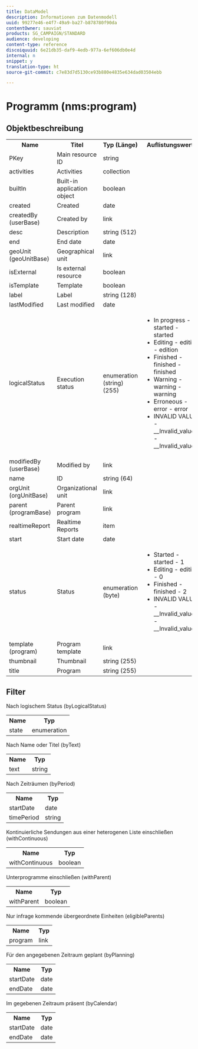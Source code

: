 ```yaml
---
title: DataModel
description: Informationen zum Datenmodell
uuid: 99277e46-e4f7-49a9-ba27-b878780f90da
contentOwner: sauviat
products: SG_CAMPAIGN/STANDARD
audience: developing
content-type: reference
discoiquuid: 6e21db35-daf9-4edb-977a-6ef606db0e4d
internal: n
snippet: y
translation-type: ht
source-git-commit: c7e83d7d5130ce93b880e4835e634dad03504ebb

---
```



# Programm (nms:program)

## Objektbeschreibung

<table>
               <tr>
                  <th>Name</th>
                  <th>Titel</th>
                  <th>Typ (Länge)</th>
                  <th>Auflistungswerte</th>
               </tr>
               <tr>
                  <td>PKey</td>
                  <td>Main resource ID</td>
                  <td>string </td>
                  <td> </td>
               </tr>
               <tr>
                  <td>activities</td>
                  <td>Activities</td>
                  <td>collection </td>
                  <td> </td>
               </tr>
               <tr>
                  <td>builtIn</td>
                  <td>Built-in application object</td>
                  <td>boolean </td>
                  <td> </td>
               </tr>
               <tr>
                  <td>created</td>
                  <td>Created</td>
                  <td>date </td>
                  <td> </td>
               </tr>
               <tr>
                  <td>createdBy (userBase)</td>
                  <td>Created by</td>
                  <td>link </td>
                  <td> </td>
               </tr>
               <tr>
                  <td>desc</td>
                  <td>Description</td>
                  <td>string (512)</td>
                  <td> </td>
               </tr>
               <tr>
                  <td>end</td>
                  <td>End date</td>
                  <td>date </td>
                  <td> </td>
               </tr>
               <tr>
                  <td>geoUnit (geoUnitBase)</td>
                  <td>Geographical unit</td>
                  <td>link </td>
                  <td> </td>
               </tr>
               <tr>
                  <td>isExternal</td>
                  <td>Is external resource</td>
                  <td>boolean </td>
                  <td> </td>
               </tr>
               <tr>
                  <td>isTemplate</td>
                  <td>Template</td>
                  <td>boolean </td>
                  <td> </td>
               </tr>
               <tr>
                  <td>label</td>
                  <td>Label</td>
                  <td>string (128)</td>
                  <td> </td>
               </tr>
               <tr>
                  <td>lastModified</td>
                  <td>Last modified</td>
                  <td>date </td>
                  <td> </td>
               </tr>
               <tr>
                  <td>logicalStatus</td>
                  <td>Execution status</td>
                  <td>enumeration (string) (255)</td>
                  <td>
                     <ul>
                        <li>In progress - started - started</li>
                        <li>Editing - edition - edition</li>
                        <li>Finished - finished - finished</li>
                        <li>Warning - warning - warning</li>
                        <li>Erroneous - error - error</li>
                        <li>INVALID VALUE - __Invalid_value__ - __Invalid_value__</li>
                     </ul>
                  </td>
               </tr>
               <tr>
                  <td>modifiedBy (userBase)</td>
                  <td>Modified by</td>
                  <td>link </td>
                  <td> </td>
               </tr>
               <tr>
                  <td>name</td>
                  <td>ID</td>
                  <td>string (64)</td>
                  <td> </td>
               </tr>
               <tr>
                  <td>orgUnit (orgUnitBase)</td>
                  <td>Organizational unit</td>
                  <td>link </td>
                  <td> </td>
               </tr>
               <tr>
                  <td>parent (programBase)</td>
                  <td>Parent program</td>
                  <td>link </td>
                  <td> </td>
               </tr>
               <tr>
                  <td>realtimeReport</td>
                  <td>Realtime Reports</td>
                  <td>item </td>
                  <td> </td>
               </tr>
               <tr>
                  <td>start</td>
                  <td>Start date</td>
                  <td>date </td>
                  <td> </td>
               </tr>
               <tr>
                  <td>status</td>
                  <td>Status</td>
                  <td>enumeration (byte) </td>
                  <td>
                     <ul>
                        <li>Started - started - 1</li>
                        <li>Editing - edition - 0</li>
                        <li>Finished - finished - 2</li>
                        <li>INVALID VALUE - __Invalid_value__ - __Invalid_value__</li>
                     </ul>
                  </td>
               </tr>
               <tr>
                  <td>template (program)</td>
                  <td>Program template</td>
                  <td>link </td>
                  <td> </td>
               </tr>
               <tr>
                  <td>thumbnail</td>
                  <td>Thumbnail</td>
                  <td>string (255)</td>
                  <td> </td>
               </tr>
               <tr>
                  <td>title</td>
                  <td>Program</td>
                  <td>string (255)</td>
                  <td> </td>
               </tr>
            </table>

## Filter

Nach logischem Status (byLogicalStatus)

<table>
    <tr>
    <th>Name</th>
    <th>Typ</th>
    </tr>
    <tr>
    <td>state</td>
    <td>enumeration</td>
    </tr>
</table>

Nach Name oder Titel (byText)

<table>
    <tr>
    <th>Name</th>
    <th>Typ</th>
    </tr>
    <tr>
    <td>text</td>
    <td>string</td>
    </tr>
</table>

Nach Zeiträumen (byPeriod)

<table>
    <tr>
    <th>Name</th>
    <th>Typ</th>
    </tr>
    <tr>
    <td>startDate</td>
    <td>date</td>
    </tr>
    <tr>
    <td>timePeriod</td>
    <td>string</td>
    </tr>
</table>

Kontinuierliche Sendungen aus einer heterogenen Liste einschließen (withContinuous)

<table>
    <tr>
    <th>Name</th>
    <th>Typ</th>
    </tr>
    <tr>
    <td>withContinuous</td>
    <td>boolean</td>
    </tr>
</table>

Unterprogramme einschließen (withParent)

<table>
        <tr>
        <th>Name</th>
        <th>Typ</th>
        </tr>
        <tr>
        <td>withParent</td>
        <td>boolean</td>
        </tr>
    </table>

Nur infrage kommende übergeordnete Einheiten (eligibleParents)

<table>
    <tr>
    <th>Name</th>
    <th>Typ</th>
    </tr>
    <tr>
    <td>program</td>
    <td>link</td>
    </tr>
</table>

Für den angegebenen Zeitraum geplant (byPlanning)

<table>
    <tr>
    <th>Name</th>
    <th>Typ</th>
    </tr>
    <tr>
    <td>startDate</td>
    <td>date</td>
    </tr>
    <tr>
    <td>endDate</td>
    <td>date</td>
    </tr>
</table>

Im gegebenen Zeitraum präsent (byCalendar)

<table>
    <tr>
    <th>Name</th>
    <th>Typ</th>
    </tr>
    <tr>
    <td>startDate</td>
    <td>date</td>
    </tr>
    <tr>
    <td>endDate</td>
    <td>date</td>
    </tr>
</table>